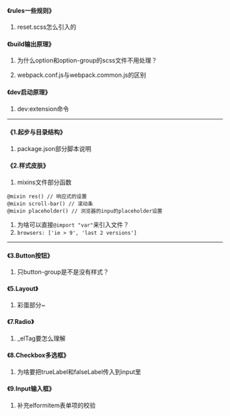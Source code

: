 #### 《rules一些规则》

1. reset.scss怎么引入的



#### 《build输出原理》

1. 为什么option和option-group的scss文件不用处理？

2. webpack.conf.js与webpack.common.js的区别

#### 《dev启动原理》

1. dev:extension命令



----



#### 《1.起步与目录结构》

1. package.json部分脚本说明



#### 《2.样式皮肤》

1. mixins文件部分函数

```
@mixin res() // 响应式的设置
@mixin scroll-bar() // 滚动条
@mixin placeholder() // 浏览器的inpu的placeholder设置
```

1. 为啥可以直接`@import "var"`来引入文件？
2. `browsers: ['ie > 9', 'last 2 versions']`



---



#### 《3.Button按钮》

1. 只button-group是不是没有样式？



#### 《5.Layout》

1. 彩蛋部分~





#### 《7.Radio》

1. _elTag要怎么理解



#### 《8.Checkbox多选框》

1. 为啥要把trueLabel和falseLabel传入到input里



#### 《9.Input输入框》

1. 补充elformitem表单项的校验